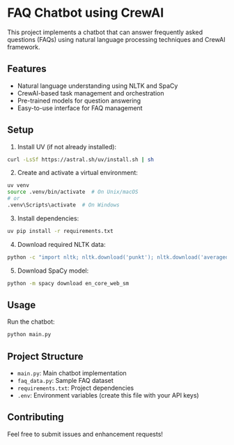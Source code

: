 # FAQ Chatbot using CrewAI

This project implements a chatbot that can answer frequently asked questions (FAQs) using natural language processing techniques and CrewAI framework.

## Features

- Natural language understanding using NLTK and SpaCy
- CrewAI-based task management and orchestration
- Pre-trained models for question answering
- Easy-to-use interface for FAQ management

## Setup

1. Install UV (if not already installed):
```bash
curl -LsSf https://astral.sh/uv/install.sh | sh
```

2. Create and activate a virtual environment:
```bash
uv venv
source .venv/bin/activate  # On Unix/macOS
# or
.venv\Scripts\activate  # On Windows
```

3. Install dependencies:
```bash
uv pip install -r requirements.txt
```

4. Download required NLTK data:
```bash
python -c "import nltk; nltk.download('punkt'); nltk.download('averaged_perceptron_tagger')"
```

5. Download SpaCy model:
```bash
python -m spacy download en_core_web_sm
```

## Usage

Run the chatbot:
```bash
python main.py
```

## Project Structure

- `main.py`: Main chatbot implementation
- `faq_data.py`: Sample FAQ dataset
- `requirements.txt`: Project dependencies
- `.env`: Environment variables (create this file with your API keys)

## Contributing

Feel free to submit issues and enhancement requests! 